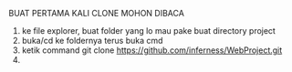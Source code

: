 BUAT PERTAMA KALI CLONE MOHON DIBACA

1. ke file explorer, buat folder yang lo mau pake buat directory project
2. buka/cd ke foldernya terus buka cmd
3. ketik command git clone https://github.com/inferness/WebProject.git
4. 

